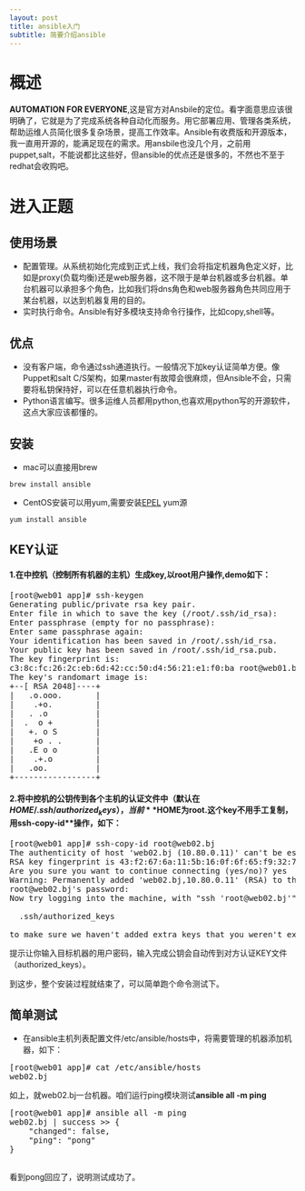 ```yaml
---
layout: post
title: ansible入门
subtitle: 简要介绍ansible
---
```


# 概述
**AUTOMATION FOR EVERYONE**,这是官方对Ansbile的定位。看字面意思应该很明确了，它就是为了完成系统各种自动化而服务。用它部署应用、管理各类系统，帮助运维人员简化很多复杂场景，提高工作效率。Ansible有收费版和开源版本，我一直用开源的，能满足现在的需求。用ansbile也没几个月，之前用puppet,salt，不能说都比这些好，但ansible的优点还是很多的，不然也不至于redhat会收购吧。

<!--more-->

# 进入正题

## 使用场景

* 配置管理。从系统初始化完成到正式上线，我们会将指定机器角色定义好，比如是proxy(负载均衡)还是web服务器，这不限于是单台机器或多台机器。单台机器可以承担多个角色，比如我们将dns角色和web服务器角色共同应用于某台机器，以达到机器复用的目的。
* 实时执行命令。Ansible有好多模块支持命令行操作，比如copy,shell等。

## 优点

* 没有客户端，命令通过ssh通道执行。一般情况下加key认证简单方便。像Puppet和salt C/S架构，如果master有故障会很麻烦，但Ansible不会，只需要将私钥保持好，可以在任意机器执行命令。
* Python语言编写。很多运维人员都用python,也喜欢用python写的开源软件，这点大家应该都懂的。

## 安装

* mac可以直接用brew

```brew install ansible```

* CentOS安装可以用yum,需要安装[EPEL](https://fedoraproject.org/wiki/EPEL) yum源

```yum install ansible```

## KEY认证

#### 1.在中控机（控制所有机器的主机）生成key,以root用户操作,demo如下：

<pre>
[root@web01 app]# ssh-keygen
Generating public/private rsa key pair.
Enter file in which to save the key (/root/.ssh/id_rsa):
Enter passphrase (empty for no passphrase):
Enter same passphrase again:
Your identification has been saved in /root/.ssh/id_rsa.
Your public key has been saved in /root/.ssh/id_rsa.pub.
The key fingerprint is:
c3:8c:fc:26:2c:eb:6d:42:cc:50:d4:56:21:e1:f0:ba root@web01.bj
The key's randomart image is:
+--[ RSA 2048]----+
|   .o.ooo.       |
|    .+o.         |
|   . .o          |
|  .  o +         |
|   +. o S        |
|    +o . .       |
|   .E o o        |
|    .+.o         |
|   .oo.          |
+-----------------+
</pre>

#### 2.将中控机的公钥传到各个主机的认证文件中（默认在$HOME/.ssh/authorized_keys），当前**$HOME**为root.这个key不用手工复制，用**ssh-copy-id**操作，如下：
<pre>
[root@web01 app]# ssh-copy-id root@web02.bj
The authenticity of host 'web02.bj (10.80.0.11)' can't be established.
RSA key fingerprint is 43:f2:67:6a:11:5b:16:0f:6f:65:f9:32:74:06:ca:e2.
Are you sure you want to continue connecting (yes/no)? yes
Warning: Permanently added 'web02.bj,10.80.0.11' (RSA) to the list of known hosts.
root@web02.bj's password:
Now try logging into the machine, with "ssh 'root@web02.bj'", and check in:

  .ssh/authorized_keys

to make sure we haven't added extra keys that you weren't expecting.
</pre>
提示让你输入目标机器的用户密码，输入完成公钥会自动传到对方认证KEY文件（authorized_keys）。

到这步，整个安装过程就结束了，可以简单跑个命令测试下。


## 简单测试

* 在ansible主机列表配置文件/etc/ansible/hosts中，将需要管理的机器添加机器，如下：
<pre>
[root@web01 app]# cat /etc/ansible/hosts
web02.bj
</pre>

如上，就web02.bj一台机器。咱们运行ping模块测试**ansible all -m ping**
<pre>
[root@web01 app]# ansible all -m ping
web02.bj | success >> {
    "changed": false,
    "ping": "pong"
}

</pre>
看到pong回应了，说明测试成功了。





